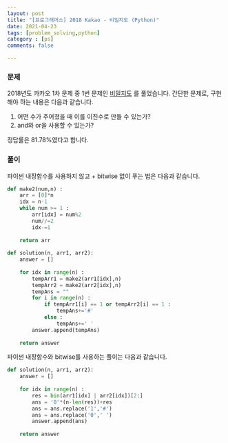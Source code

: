```yaml
---
layout: post
title: "[프로그래머스] 2018 Kakao - 비밀지도 (Python)"
date: 2021-04-23
tags: [problem_solving,python]
category : [ps]
comments: false

---
```


### 문제

2018년도 카카오 1차 문제 중 1번 문제인 [비밀지도](https://programmers.co.kr/learn/courses/30/lessons/17681?language=python3) 를 풀었습니다. 간단한 문제로, 구현해야 하는 내용은 다음과 같습니다.

1. 어떤 수가 주어졌을 때 이를 이진수로 만들 수 있는가?
2. and와 or을 사용할 수 있는가?

정답률은 81.78%였다고 합니다.



### 풀이

파이썬 내장함수를 사용하지 않고 + bitwise 없이 푸는 법은 다음과 같습니다.

```python
def make2(num,n) :
    arr = [0]*n
    idx = n-1
    while num >= 1 :
        arr[idx] = num%2
        num//=2
        idx-=1
    
    return arr
    
def solution(n, arr1, arr2):
    answer = []
        
    for idx in range(n) :
        tempArr1 = make2(arr1[idx],n)
        tempArr2 = make2(arr2[idx],n)
        tempAns = ""
        for i in range(n) :
            if tempArr1[i] == 1 or tempArr2[i] == 1 :
                tempAns+='#'
            else :
                tempAns+=' '
        answer.append(tempAns)
    
    return answer
```



파이썬 내장함수와 bitwise를 사용하는 풀이는 다음과 같습니다.



```python
def solution(n, arr1, arr2):
    answer = []
        
    for idx in range(n) :
        res = bin(arr1[idx] | arr2[idx])[2:]
        ans = '0'*(n-len(res))+res
        ans = ans.replace('1','#')
        ans = ans.replace('0',' ')
        answer.append(ans)
    
    return answer
```

